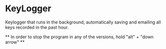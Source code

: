 # KeyLogger
Keylogger that runs in the background, automatically saving and emailing all keys recorded in the past hour.

** In order to stop the program in any of the versions, hold "alt" + "down arrow" **
